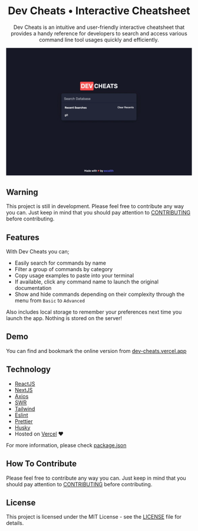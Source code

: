<p align="center">
	<h1 align="center">Dev Cheats • Interactive Cheatsheet</h1>
</p>

<p align="center">
Dev Cheats is an intuitive and user-friendly interactive cheatsheet that provides a handy reference for developers to search and access various command line tool usages quickly and efficiently.
</p>

<p align="center">
    <img src=".github/splash.gif">
</p>

## Warning

This project is still in development. Please feel free to contribute any way you can. Just keep in mind that you should pay attention to [CONTRIBUTING](.github/CONTRIBUTING.md) before contributing.

## Features

With Dev Cheats you can;

- Easily search for commands by name
- Filter a group of commands by category
- Copy usage examples to paste into your terminal
- If available, click any command name to launch the original documentation
- Show and hide commands depending on their complexity through the menu from `Basic` to `Advanced`
  
Also includes local storage to remember your preferences next time you launch the app. Nothing is stored on the server!

## Demo

You can find and bookmark the online version from [dev-cheats.vercel.app](https://dev-cheats.vercel.app)

## Technology

- [ReactJS](https://reactjs.org/)
- [NextJS](https://nextjs.org/)
- [Axios](https://axios-http.com/)
- [SWR](https://swr.vercel.app/)
- [Tailwind](https://tailwindcss.com/)
- [Eslint](https://eslint.org/)
- [Prettier](https://prettier.io/)
- [Husky](https://typicode.github.io/husky/)
- Hosted on [Vercel](https://vercel.com/) &hearts;

For more information, please check [package.json](package.json)

## How To Contribute

Please feel free to contribute any way you can. Just keep in mind that you should pay attention to [CONTRIBUTING](.github/CONTRIBUTING.md) before contributing.

## License

This project is licensed under the MIT License - see the [LICENSE](LICENSE) file for details.
